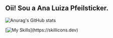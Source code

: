 ## Oii! Sou a Ana Luiza Pfeilsticker.

![Anurag's GitHub stats](https://github-readme-stats.vercel.app/api?username=ana-pfeilsticker&show_icons=true&card_width=600px&theme=tokyonight)

[![My Skills](https://skillicons.dev/icons?i=react,vue,ts,html,css,mysql,c,nodejs,py,)](https://skillicons.dev)
  

